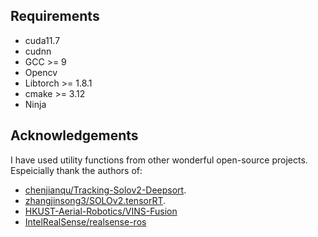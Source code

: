 ## Requirements
- cuda11.7
- cudnn
- GCC >= 9
- Opencv
- Libtorch >= 1.8.1
- cmake >= 3.12
- Ninja

## Acknowledgements
I have used utility functions from other wonderful open-source projects. Espeicially thank the authors of:

* [chenjianqu/Tracking-Solov2-Deepsort](https://github.com/chenjianqu/Tracking-Solov2-Deepsort).
* [zhangjinsong3/SOLOv2.tensorRT](https://github.com/zhangjinsong3/SOLOv2.tensorRT).
* [HKUST-Aerial-Robotics/VINS-Fusion](https://github.com/HKUST-Aerial-Robotics/VINS-Fusion)
* [IntelRealSense/realsense-ros](https://github.com/IntelRealSense/realsense-ros)
